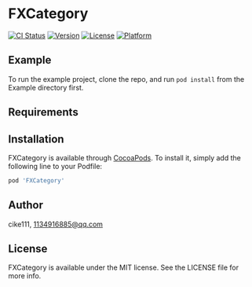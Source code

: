 # FXCategory

[![CI Status](http://img.shields.io/travis/cike111/FXCategory.svg?style=flat)](https://travis-ci.org/cike111/FXCategory)
[![Version](https://img.shields.io/cocoapods/v/FXCategory.svg?style=flat)](http://cocoapods.org/pods/FXCategory)
[![License](https://img.shields.io/cocoapods/l/FXCategory.svg?style=flat)](http://cocoapods.org/pods/FXCategory)
[![Platform](https://img.shields.io/cocoapods/p/FXCategory.svg?style=flat)](http://cocoapods.org/pods/FXCategory)

## Example

To run the example project, clone the repo, and run `pod install` from the Example directory first.

## Requirements

## Installation

FXCategory is available through [CocoaPods](http://cocoapods.org). To install
it, simply add the following line to your Podfile:

```ruby
pod 'FXCategory'
```

## Author

cike111, 1134916885@qq.com

## License

FXCategory is available under the MIT license. See the LICENSE file for more info.
